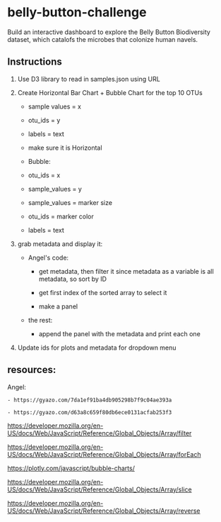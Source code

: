 # belly-button-challenge

Build an interactive dashboard to explore the Belly Button Biodiversity dataset, which catalofs the microbes that colonize human navels.

## Instructions

1) Use D3 library to read in samples.json using URL

2) Create Horizontal Bar Chart + Bubble Chart for the top 10 OTUs
	
	- sample values = x
	
	- otu_ids = y
	
	- labels = text
	
	- make sure it is Horizontal
	
	- Bubble:
	
	- otu_ids = x
	
	- sample_values = y
	
	- sample_values = marker size
	
	- otu_ids = marker color
	
	- labels = text
	
3) grab metadata and display it:

	- Angel's code:
	
		- get metadata, then filter it since metadata as a variable is all metadata, so sort by ID
	
		- get first index of the sorted array to select it
	
		- make a panel
	
	- the rest:
	
		- append the panel with the metadata and print each one
		
4) Update ids for plots and metadata for dropdown menu

## resources:

Angel:

	- https://gyazo.com/7da1ef91ba4db905298b7f9c04ae393a
	
	- https://gyazo.com/d63a8c659f80db6ece0131acfab253f3

https://developer.mozilla.org/en-US/docs/Web/JavaScript/Reference/Global_Objects/Array/filter

https://developer.mozilla.org/en-US/docs/Web/JavaScript/Reference/Global_Objects/Array/forEach

https://plotly.com/javascript/bubble-charts/

https://developer.mozilla.org/en-US/docs/Web/JavaScript/Reference/Global_Objects/Array/slice

https://developer.mozilla.org/en-US/docs/Web/JavaScript/Reference/Global_Objects/Array/reverse


	